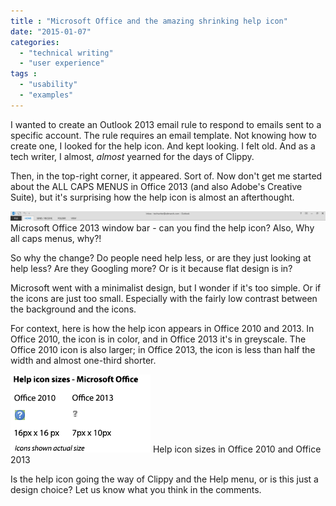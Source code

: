 ```yaml
---
title : "Microsoft Office and the amazing shrinking help icon"
date: "2015-01-07"
categories:
  - "technical writing"
  - "user experience"
tags :
  - "usability"
  - "examples"
---
```


I wanted to create an Outlook 2013 email rule to respond to emails sent to a specific account. The rule requires an email template. Not knowing how to create one, I looked for the help icon. And kept looking. I felt old. And as a tech writer, I almost, _almost_ yearned for the days of Clippy.

Then, in the top-right corner, it appeared. Sort of. Now don't get me started about the ALL CAPS MENUS in Office 2013 (and also Adobe's Creative Suite), but it's surprising how the help icon is almost an afterthought.

![Microsoft Office 2013 window bar - can you see the help icon?](/assets/images/outlook_help_icon_location-1600x48.png) Microsoft Office 2013 window bar - can you find the help icon? Also, Why all caps menus, why?!

So why the change? Do people need help less, or are they just looking at help less? Are they Googling more? Or is it because flat design is in?

Microsoft went with a minimalist design, but I wonder if it's too simple. Or if the icons are just too small. Especially with the fairly low contrast between the background and the icons.

For context, here is how the help icon appears in Office 2010 and 2013. In Office 2010, the icon is in color, and in Office 2013 it's in greyscale. The Office 2010 icon is also larger; in Office 2013, the icon is less than half the width and almost one-third shorter.

![Help icon sizes in Office 2010 and Office 2013](/assets/images/microsoft-office-help-icon-sizes-office-2010-vs-office-20131.png) Help icon sizes in Office 2010 and Office 2013

Is the help icon going the way of Clippy and the Help menu, or is this just a design choice? Let us know what you think in the comments.

